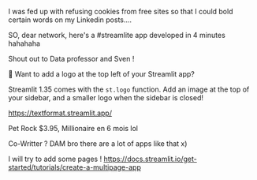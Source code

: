 I was fed up with refusing cookies from free sites so that I could bold certain words on my Linkedin posts.... 



SO, dear network, here's a #streamlite app developed in 4 minutes hahahaha


Shout out to Data professor and Sven ! 





🌸 Want to add a logo at the top left of your Streamlit app? 

Streamlit 1.35 comes with the `st.logo` function. 
Add an image at the top of your sidebar, and a smaller logo when the sidebar is closed!

https://textformat.streamlit.app/

Pet Rock $3.95, Millionaire en 6 mois lol 


Co-Writter ? DAM bro there are a lot of apps like that x) 



I will try to add some pages ! 
https://docs.streamlit.io/get-started/tutorials/create-a-multipage-app
